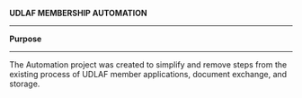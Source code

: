 **UDLAF MEMBERSHIP AUTOMATION**
_____
**Purpose**
____
The Automation project was created to simplify and remove steps from the existing process of UDLAF member applications, document exchange, and storage.
